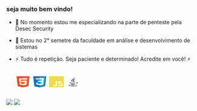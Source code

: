 ### seja muito bem vindo!

- 🔭 No momento estou me especializando na parte de penteste pela Desec Security
- 🌱 Estou no 2° semetre da faculdade em análise e desenvolvimento de sistemas
- ⚡ Tudo é repetição. Seja paciente e determinado! Acredite em você! ⚡

  <div style="display: inline_block"><br>
    <img align="center" alt="alvaro-HTML" height="30" width="40" src="https://raw.githubusercontent.com/devicons/devicon/master/icons/html5/html5-original.svg">
    <img align="center" alt="alvaro-CSS" height="30" width="40" src="https://raw.githubusercontent.com/devicons/devicon/master/icons/css3/css3-original.svg">
    <img align="center" alt="alvaro-Js" height="30" width="40" src="https://raw.githubusercontent.com/devicons/devicon/master/icons/javascript/javascript-plain.svg">
    <img align="center" alt="alvaro-Ts" height="30" width="40" src="https://github.com/vorillaz/devicons/blob/master/!PNG/java.png">
    <!--<img align="center" alt="alvaro-React" height="30" width="40" src="https://raw.githubusercontent.com/devicons/devicon/master/icons/react/react-original.svg">-->
    <!--<img align="center" alt="alvaro-Python" height="30" width="40" src="https://github.com/vorillaz/devicons/blob/master/!PNG/angular_simple.png">-->
    <!--<img align="center" alt="alvaro-Csharp" height="30" width="40" src="https://raw.githubusercontent.com/devicons/devicon/master/icons/csharp/csharp-original.svg">-->
</div>
  
  ##
  
  <div>
  <a href="https://www.instagram.com/eualvaronoronha/" target="_blank"><img src="https://img.shields.io/badge/-Instagram-%23E4405F?style=for-the-badge&logo=instagram&logoColor=white" target="_blank"></a>
  <a href="https://www.linkedin.com/in/%C3%A1lvaro-pereira-2075a5248/" target="_blank"><img src="https://img.shields.io/badge/-LinkedIn-%230077B5?style=for-the-badge&logo=linkedin&logoColor=white" target="_blank"></a> 
 
